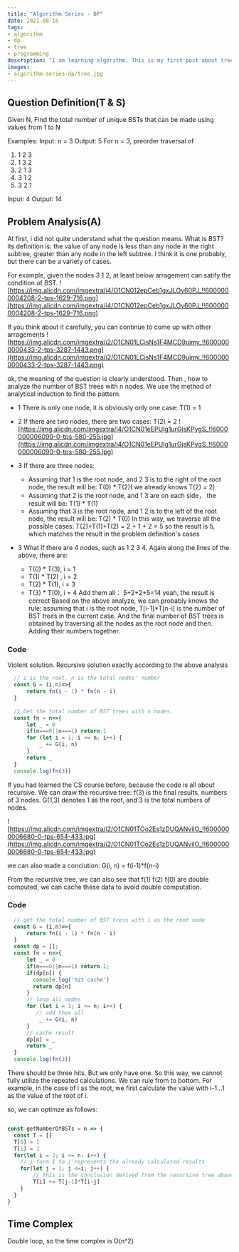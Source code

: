 ```yaml
---
title: "Algorithm Series - DP"
date: 2021-08-16
tags:
- algorithm
- dp
- tree
- programming
description: "I am learning algorithm. This is my first post about tree and dp problem."
images:
- algorithm-series-dp/tree.jpg
---
```

## Question Definition(T & S)

Given N, Find the total number of unique BSTs that can be made using values from 1 to N

Examples:
Input: n = 3
Output: 5
For n = 3, preorder traversal of 
1. 1 2 3
2. 1 3 2
3. 2 1 3
4. 3 1 2
5. 3 2 1
   
Input: 4
Output: 14

## Problem Analysis(A)
At first, i did not quite understand what the question means. What is BST? its definition is: the value of any node is less than any node in the right subtree,  greater than any node in the left subtree. I think it is one probably, but there can be a variety of cases. 

For example, given the nodes 3 1 2, at least below arragement can satify the condition of BST.
![https://img.alicdn.com/imgextra/i4/O1CN012epCeb1gxJLOy60PJ_!!6000000004208-2-tps-1629-716.png](https://img.alicdn.com/imgextra/i4/O1CN012epCeb1gxJLOy60PJ_!!6000000004208-2-tps-1629-716.png)

If you think about it carefully, you can continue to come up with other arragements
![https://img.alicdn.com/imgextra/i2/O1CN01LCisNs1F4MCD9ujmy_!!6000000000433-2-tps-3287-1443.png](https://img.alicdn.com/imgextra/i2/O1CN01LCisNs1F4MCD9ujmy_!!6000000000433-2-tps-3287-1443.png)

ok, the meaning of the question is clearly understood. Then , how to analyze the number of BST trees with n nodes. We use the method of analytical induction to find the pattern.

+ 1 There is only one node, it is obviously only one case: T(1) = 1
+ 2 If there are two nodes, there are two cases: T(2) = 2
![https://img.alicdn.com/imgextra/i4/O1CN01eEPUIg1urGjsKPygS_!!6000000006090-0-tps-580-255.jpg](https://img.alicdn.com/imgextra/i4/O1CN01eEPUIg1urGjsKPygS_!!6000000006090-0-tps-580-255.jpg)
+ 3 If there are three nodes:
  * Assuming that 1 is the root node, and 2 3 is to the right of the root node, the result will be:  T(0) * T(2)( we already knows T(2) = 2)
  * Assuming that 2 is the root node, and 1 3 are on each side， the result will be: T(1) * T(1)
  * Assuming that 3 is the root node, and 1 2 is to the left of the root node, the result will be: T(2) * T(0)
In this way,  we traverse all the possible cases:  T(2)+T(1)+T(2) = 2 + 1 + 2 = 5
so the result is 5, which matches the result in the problem definition's cases

+ 3 What if there are 4 nodes, such as 1 2 3 4. Again along the lines of the above, there are:
  + T(0) * T(3), i = 1
  + T(1) * T(2) , i = 2
  + T(2) * T(1), i = 3
  + T(3) * T(0), i = 4
Add them all： 5+2+2+5=14 yeah, the result is correct
Based on the above analyze, we can probably knows the rule: assuming that i is the root node, T[i-1]*T[n-i] is the number of BST trees in the current case. And the final number of BST trees is obtained by traversing all the nodes as the root node and then. Adding their numbers together.

### Code

Violent solution. Recursive solution exactly according to the above analysis

``` javascript
  // i is the root, n is the total nodes' number
  const G = (i,n)=>{
      return fn(i - 1) * fn(n - i)
  }
  
  // Get the total number of BST trees with n nodes.
  const fn = n=>{
      let _ = 0
      if(n===0||n===1) return 1
      for (let i = 1; i <= n; i++) {
          _ += G(i, n)
      }
      return _
  }
  console.log(fn(3))
```

If you had learned the CS course before, because the code is all about recursive. We can draw the recursive tree: f(3) is the final results, numbers of 3 nodes.  G(1,3) denotes 1 as the root, and 3 is the total numbers of nodes. 

![https://img.alicdn.com/imgextra/i2/O1CN01TOo2Es1zDUQANviIO_!!6000000006680-0-tps-654-433.jpg](https://img.alicdn.com/imgextra/i2/O1CN01TOo2Es1zDUQANviIO_!!6000000006680-0-tps-654-433.jpg)

we can also made a conclution: G(i, n) = f(i-1)*f(n-i)

From the recursive tree, we can also see that f(1) f(2) f(0) are double computed, we can cache these data to avoid double computation.
### Code

``` js
  // get the total number of BST tress with i as the root node
  const G = (i,n)=>{
      return fn(i - 1) * fn(n - i)
  }
  const dp = []; 
  const fn = n=>{
      let _ = 0
      if(n===0||n===1) return 1;
      if(dp[n]) {
        console.log('hit cache')
        return dp[n]
      }
      // loop all nodes
      for (let i = 1; i <= n; i++) {
         // add them all
          _ += G(i, n)
      }
      // cache result
      dp[n] = _
      return _
  }
  console.log(fn(3))
```

There should be three hits. But we only have one. So this way, we cannot fully utilize the repeated calculations. We can rule from to bottom. For example, in the case of i as the root, we first calculate the value with i-1...1 as the value of the root of i.

so, we can optimze as follows: 

```js

const getNumberOfBSTs = n => {
  const T = []
  T[0] = 1
  T[1] = 1
  for(let i = 2; i <= n; i++) {
    // j form 1 to i represents the already calculated results
    for(let j = 1; j <=i; j++) {
        // This is the conclusion derived from the recursive tree above
        T[i] += T[j-1]*T[i-j]
    }
  }
}
```

## Time Complex
Double loop, so the time complex is O(n^2)
